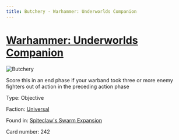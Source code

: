 ```yaml
---
title: Butchery - Warhammer: Underworlds Companion
---
```


# [Warhammer: Underworlds Companion](https://guidokessels.github.io/wh-underworlds)

  

![Butchery](https://warhammerunderworlds.com/wp-content/uploads/sites/6/2018/02/242_ENG.png)

Score this in an end phase if your warband took three or more enemy fighters out of action in the preceding action phase

Type: Objective

Faction: [Universal](https://guidokessels.github.io/wh-underworlds/factions/universal)

Found in: [Spiteclaw's Swarm Expansion](https://guidokessels.github.io/wh-underworlds/locations/spiteclaws-swarm-expansion)

Card number: 242
